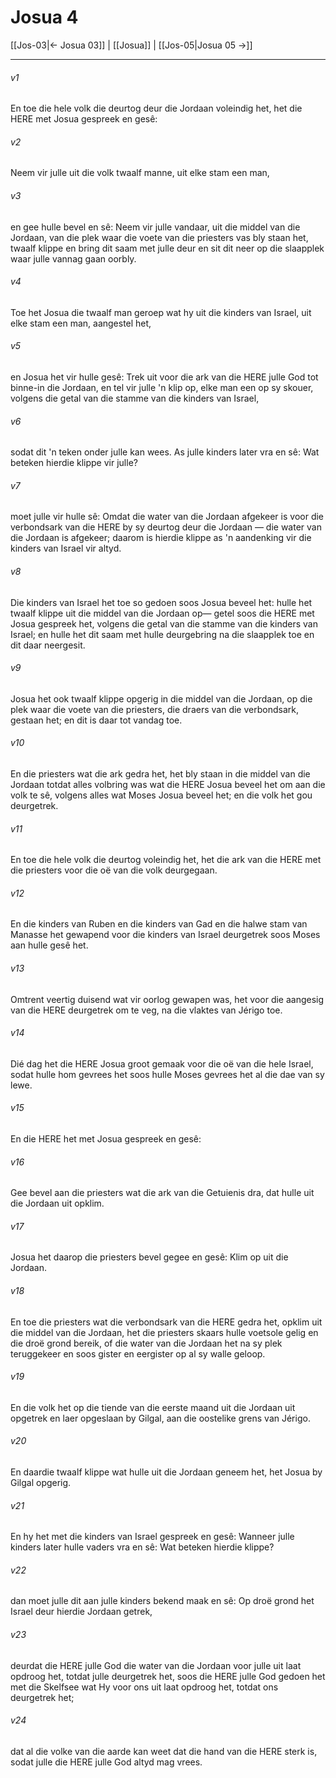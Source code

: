 # Josua 4

[[Jos-03|← Josua 03]] | [[Josua]] | [[Jos-05|Josua 05 →]]
***

###### v1
En toe die hele volk die deurtog deur die Jordaan voleindig het, het die HERE met Josua gespreek en gesê: 
###### v2
Neem vir julle uit die volk twaalf manne, uit elke stam een man, 
###### v3
en gee hulle bevel en sê: Neem vir julle vandaar, uit die middel van die Jordaan, van die plek waar die voete van die priesters vas bly staan het, twaalf klippe en bring dit saam met julle deur en sit dit neer op die slaapplek waar julle vannag gaan oorbly. 
###### v4
Toe het Josua die twaalf man geroep wat hy uit die kinders van Israel, uit elke stam een man, aangestel het, 
###### v5
en Josua het vir hulle gesê: Trek uit voor die ark van die HERE julle God tot binne-in die Jordaan, en tel vir julle 'n klip op, elke man een op sy skouer, volgens die getal van die stamme van die kinders van Israel, 
###### v6
sodat dit 'n teken onder julle kan wees. As julle kinders later vra en sê: Wat beteken hierdie klippe vir julle? 
###### v7
moet julle vir hulle sê: Omdat die water van die Jordaan afgekeer is voor die verbondsark van die HERE by sy deurtog deur die Jordaan — die water van die Jordaan is afgekeer; daarom is hierdie klippe as 'n aandenking vir die kinders van Israel vir altyd. 
###### v8
Die kinders van Israel het toe so gedoen soos Josua beveel het: hulle het twaalf klippe uit die middel van die Jordaan op— getel soos die HERE met Josua gespreek het, volgens die getal van die stamme van die kinders van Israel; en hulle het dit saam met hulle deurgebring na die slaapplek toe en dit daar neergesit. 
###### v9
Josua het ook twaalf klippe opgerig in die middel van die Jordaan, op die plek waar die voete van die priesters, die draers van die verbondsark, gestaan het; en dit is daar tot vandag toe. 
###### v10
En die priesters wat die ark gedra het, het bly staan in die middel van die Jordaan totdat alles volbring was wat die HERE Josua beveel het om aan die volk te sê, volgens alles wat Moses Josua beveel het; en die volk het gou deurgetrek. 
###### v11
En toe die hele volk die deurtog voleindig het, het die ark van die HERE met die priesters voor die oë van die volk deurgegaan. 
###### v12
En die kinders van Ruben en die kinders van Gad en die halwe stam van Manasse het gewapend voor die kinders van Israel deurgetrek soos Moses aan hulle gesê het. 
###### v13
Omtrent veertig duisend wat vir oorlog gewapen was, het voor die aangesig van die HERE deurgetrek om te veg, na die vlaktes van Jérigo toe. 
###### v14
Dié dag het die HERE Josua groot gemaak voor die oë van die hele Israel, sodat hulle hom gevrees het soos hulle Moses gevrees het al die dae van sy lewe. 
###### v15
En die HERE het met Josua gespreek en gesê: 
###### v16
Gee bevel aan die priesters wat die ark van die Getuienis dra, dat hulle uit die Jordaan uit opklim. 
###### v17
Josua het daarop die priesters bevel gegee en gesê: Klim op uit die Jordaan. 
###### v18
En toe die priesters wat die verbondsark van die HERE gedra het, opklim uit die middel van die Jordaan, het die priesters skaars hulle voetsole gelig en die droë grond bereik, of die water van die Jordaan het na sy plek teruggekeer en soos gister en eergister op al sy walle geloop. 
###### v19
En die volk het op die tiende van die eerste maand uit die Jordaan uit opgetrek en laer opgeslaan by Gilgal, aan die oostelike grens van Jérigo. 
###### v20
En daardie twaalf klippe wat hulle uit die Jordaan geneem het, het Josua by Gilgal opgerig. 
###### v21
En hy het met die kinders van Israel gespreek en gesê: Wanneer julle kinders later hulle vaders vra en sê: Wat beteken hierdie klippe? 
###### v22
dan moet julle dit aan julle kinders bekend maak en sê: Op droë grond het Israel deur hierdie Jordaan getrek, 
###### v23
deurdat die HERE julle God die water van die Jordaan voor julle uit laat opdroog het, totdat julle deurgetrek het, soos die HERE julle God gedoen het met die Skelfsee wat Hy voor ons uit laat opdroog het, totdat ons deurgetrek het; 
###### v24
dat al die volke van die aarde kan weet dat die hand van die HERE sterk is, sodat julle die HERE julle God altyd mag vrees. 
